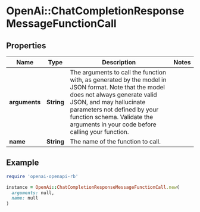 # OpenAi::ChatCompletionResponseMessageFunctionCall

## Properties

| Name | Type | Description | Notes |
| ---- | ---- | ----------- | ----- |
| **arguments** | **String** | The arguments to call the function with, as generated by the model in JSON format. Note that the model does not always generate valid JSON, and may hallucinate parameters not defined by your function schema. Validate the arguments in your code before calling your function. |  |
| **name** | **String** | The name of the function to call. |  |

## Example

```ruby
require 'openai-openapi-rb'

instance = OpenAi::ChatCompletionResponseMessageFunctionCall.new(
  arguments: null,
  name: null
)
```

